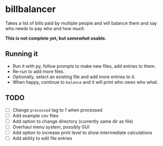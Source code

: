# billbalancer

Takes a list of bills paid by multiple people and will balance them and say who needs to pay who and how much

**This is not complete yet, but _somewhat_ usable.**

## Running it

- Run it with py, follow prompts to make new files, add entries to them. 
- Re-run to add more files.
- Optionally, select an existing file and add more entries to it.
- When happy, continue to `balance` and it will print who owes who what.

## TODO

- [ ] Change `processed` tag to 1 when processed
- [ ] Add example csv files
- [ ] Add option to change directory (currently same dir as file)
- [ ] Overhaul menu system, possibly GUI
- [ ] Add option to increase print level to show intermediate calculations
- [ ] Add ability to edit file entries
